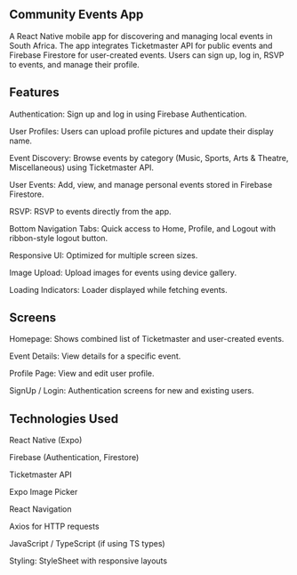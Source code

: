 ## Community Events App

A React Native mobile app for discovering and managing local events in South Africa. The app integrates Ticketmaster API for public events and Firebase Firestore for user-created events. Users can sign up, log in, RSVP to events, and manage their profile.

## Features

Authentication: Sign up and log in using Firebase Authentication.

User Profiles: Users can upload profile pictures and update their display name.

Event Discovery: Browse events by category (Music, Sports, Arts & Theatre, Miscellaneous) using Ticketmaster API.

User Events: Add, view, and manage personal events stored in Firebase Firestore.

RSVP: RSVP to events directly from the app.

Bottom Navigation Tabs: Quick access to Home, Profile, and Logout with ribbon-style logout button.

Responsive UI: Optimized for multiple screen sizes.

Image Upload: Upload images for events using device gallery.

Loading Indicators: Loader displayed while fetching events.

## Screens

Homepage: Shows combined list of Ticketmaster and user-created events.

Event Details: View details for a specific event.

Profile Page: View and edit user profile.

SignUp / Login: Authentication screens for new and existing users.


## Technologies Used

React Native (Expo)

Firebase (Authentication, Firestore)

Ticketmaster API

Expo Image Picker

React Navigation

Axios for HTTP requests

JavaScript / TypeScript (if using TS types)

Styling: StyleSheet with responsive layouts
